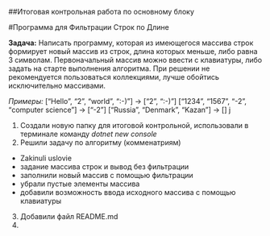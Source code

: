 ##Итоговая контрольная работа по основному блоку

#Программа для Фильтрации Строк по Длине

**Задача:**
Написать программу, которая из имеющегося массива строк формирует новый массив из строк, длина которых меньше, либо равна 3 символам. Первоначальный массив можно ввести с клавиатуры, либо задать на старте выполнения алгоритма. При решении не рекомендуется пользоваться коллекциями, лучше обойтись исключительно массивами.

*Примеры:*
[“Hello”, “2”, “world”, “:-)”] → [“2”, “:-)”]
[“1234”, “1567”, “-2”, “computer science”] → [“-2”]
[“Russia”, “Denmark”, “Kazan”] → []
j

1. Создали новую папку для итоговой контрольной, использовали в терминале команду *dotnet new console* 
2. Решили задачу по алгоритму (комменатриям)
- Zakinuli uslovie
- задание массива строк и вывод без фильтрации
- заполнили новый массив с помощью фильтрации
- убрали пустые элементы массива
- добавили возможность ввода исходного массива с помощью клавиатуры
3. Добавили файл README.md 
4. 